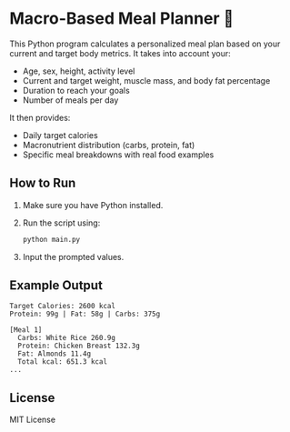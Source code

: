# Macro-Based Meal Planner 🥗

This Python program calculates a personalized meal plan based on your current and target body metrics. It takes into account your:
- Age, sex, height, activity level
- Current and target weight, muscle mass, and body fat percentage
- Duration to reach your goals
- Number of meals per day

It then provides:
- Daily target calories
- Macronutrient distribution (carbs, protein, fat)
- Specific meal breakdowns with real food examples

## How to Run

1. Make sure you have Python installed.
2. Run the script using:
   ```bash
   python main.py
   ```

3. Input the prompted values.

## Example Output

```
Target Calories: 2600 kcal
Protein: 99g | Fat: 58g | Carbs: 375g

[Meal 1]
  Carbs: White Rice 260.9g
  Protein: Chicken Breast 132.3g
  Fat: Almonds 11.4g
  Total kcal: 651.3 kcal
...
```

## License
MIT License
